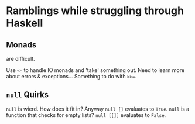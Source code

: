 # Ramblings while struggling through Haskell

## Monads

are difficult.

Use `<-` to handle IO monads and 'take' something out. Need to learn more about errors & exceptions...
Something to do with `>>=`.

## `null` Quirks

`null` is wierd. How does it fit in? Anyway `null []` evaluates to `True`. `null` is a function that checks for empty lists? `null [[]]` evaluates to `False`.

